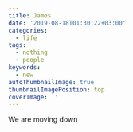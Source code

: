 ```yaml
---
title: James
date: '2019-08-18T01:30:22+03:00'
categories:
  - life
tags:
  - nothing
  - people
keywords:
  - new
autoThumbnailImage: true
thumbnailImagePosition: top
coverImage: ''
---
```

We are moving down
